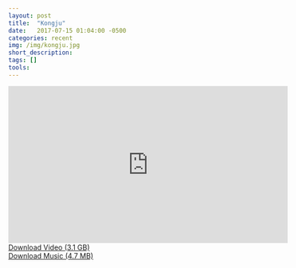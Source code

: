 ```yaml
---
layout: post
title:  "Kongju"
date:   2017-07-15 01:04:00 -0500
categories: recent
img: /img/kongju.jpg
short_description:
tags: []
tools:
---
```


<div class="inline-center">
	<iframe width="560" height="315" src="https://www.youtube.com/embed/gkIw9ClPUJI" frameborder="0" allowfullscreen></iframe>
</div>

<div class="inline-center">
	<div class='button'><a target="_blank" href="https://www.dropbox.com/s/gr7m0r9flcx0bmk/Kongju_Final.mov?dl=0">Download Video (3.1 GB) </a></div>
</div>

<div class="inline-center">
	<div class='button'><a target="_blank" href="https://www.dropbox.com/s/t0gd2b9svhoiwzl/Kongju.mp3?dl=0">Download Music (4.7 MB) </a></div>
</div>